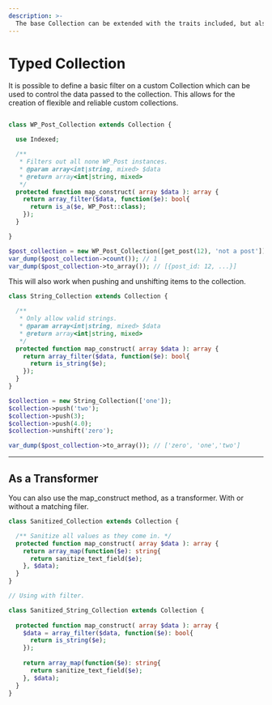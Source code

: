 ```yaml
---
description: >-
  The base Collection can be extended with the traits included, but also to enforce types.
---
```


# Typed Collection

It is possible to define a basic filter on a custom Collection which can be used to control the data passed to the collection. This allows for the creation of flexible and reliable custom collections.

```php

class WP_Post_Collection extends Collection {

  use Indexed;

  /**
   * Filters out all none WP_Post instances.
   * @param array<int|string, mixed> $data
   * @return array<int|string, mixed>
   */
  protected function map_construct( array $data ): array {
    return array_filter($data, function($e): bool{
      return is_a($e, WP_Post::class);
    });
  }

}

$post_collection = new WP_Post_Collection([get_post(12), 'not a post']);
var_dump($post_collection->count()); // 1
var_dump($post_collection->to_array()); // [{post_id: 12, ...}]
```

This will also work when pushing and unshifting items to the collection.

```php
class String_Collection extends Collection {

  /**
   * Only allow valid strings.
   * @param array<int|string, mixed> $data
   * @return array<int|string, mixed>
   */
  protected function map_construct( array $data ): array {
    return array_filter($data, function($e): bool{
      return is_string($e);
    });
  }
}

$collection = new String_Collection(['one']);
$collection->push('two');
$collection->push(3);
$collection->push(4.0);
$collection->unshift('zero');

var_dump($post_collection->to_array()); // ['zero', 'one','two']
```
****

## As a Transformer

You can also use the map_construct method, as a transformer. With or without a matching filer.

```php
class Sanitized_Collection extends Collection {

  /** Sanitize all values as they come in. */
  protected function map_construct( array $data ): array {
    return array_map(function($e): string{
      return sanitize_text_field($e);
    }, $data);
  }
}

// Using with filter.

class Sanitized_String_Collection extends Collection {
  
  protected function map_construct( array $data ): array {
    $data = array_filter($data, function($e): bool{
      return is_string($e);
    });
    
    return array_map(function($e): string{
      return sanitize_text_field($e);
    }, $data);
  }
}

```

